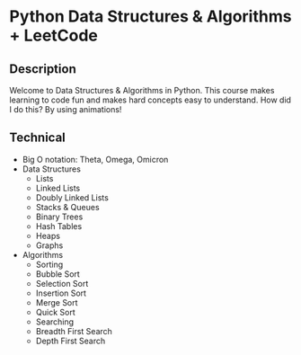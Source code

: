 # Python Data Structures & Algorithms + LeetCode

## Description

Welcome to Data Structures & Algorithms in Python. This course makes learning to code fun and makes hard concepts easy to understand. How did I do this? By using animations!

## Technical

- Big O notation: Theta, Omega, Omicron
- Data Structures
  - Lists
  - Linked Lists
  - Doubly Linked Lists
  - Stacks & Queues
  - Binary Trees
  - Hash Tables
  - Heaps
  - Graphs
- Algorithms
  - Sorting
  - Bubble Sort
  - Selection Sort
  - Insertion Sort
  - Merge Sort
  - Quick Sort
  - Searching
  - Breadth First Search
  - Depth First Search

